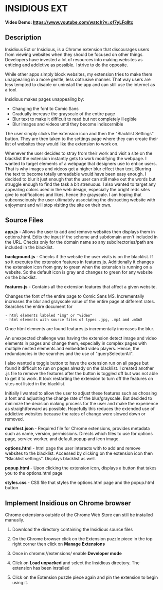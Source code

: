 # INSIDIOUS EXT
#### Video Demo: <https://www.youtube.com/watch?v=of7yLFqlltc>
## Description

Insidious Ext or Insidious, is a Chrome extension that discourages users from viewing websites when they should be focused on other things. Developers have invested a lot of resources into making websites as enticing and addictive as possible. I strive to do the opposite. 

While other apps simply block websites, my extension tries to make them unappealing in a more gentle, less obtrusive manner. That way users are less tempted to disable or uninstall the app and can still use the internet as a tool. 

Insidious makes pages unappealing by:

- Changing the font to Comic Sans
- Gradually increase the grayscale of the entire page
- Blur text to make it difficult to read but not completely illegible
- Blur images and videos until they become indiscernible

The user simply clicks the extension icon and then the "Blacklist Settings" button. They are then taken to the settings page where they can create their list of websites they would like the extension to work on. 

Whenever the user decides to stray from their work and visit a site on the blacklist the extension instantly gets to work modifying the webpage. I wanted to target elements of a webpage that designers use to entice users. That is why images and videos get a higher blur effect than text. Blurring the text to become totally unreadable would have been easy enough. I decided to blur it just enough that the user can still make out the words but struggle enough to find the task a bit strenuous. I also wanted to target any appealing colors used in the web design, especially the bright reds sites give to notifications and likes, hence the grayscale.  I am hoping that subconsciously the user ultimately associating the distracting website with enjoyment and will stop visiting the site on their own.

## Source Files

**app.js** - Allows the user to add and remove websites then displays them in options.html. Edits the input if the scheme and subdomain aren't included in the URL. Checks only for the domain name so any subdirectories/path are included in the blacklist. 

**background.js** - Checks if the website the user visits is on the blacklist. If so it executes the extension features in features.js. Additionally it changes the extension icon from gray to green when the extension is running on a website. So the default icon is gray and changes to green for any website on the blacklist.

**features.js** - Contains all the extension features that affect a given website. 

Changes the font of the entire page to Comic Sans MS. 
Incrementally increases the blur and grayscale value of the entire page at different rates.
Searches the entire document for

    - html elements labeled "img" or "video"
    - html elements with source files of types .jpg, .mp4 and .m3u8

Once html elements are found features.js incrementally increases the blur. 

An unexpected challenge was having the extension detect image and video elements in pages and change them, especially in complex pages with multiple nested elements and embedded video players. Hence, the redundancies in the searches and the use of "querySelectorAll". 

I also wanted a toggle button to have the extension run on all pages but found it difficult to run on pages already on the blacklist. I created another .js file to remove the features after the button is toggled off but was not able to get it to work. It took restarting the extension to turn off the features on sites not listed in the blacklist. 

Initially I wanted to allow the user to adjust these features such as choosing a font and adjusting the change rate of the blur/grayscale. But decided to minimize the decision making process for the user and make the experience as straightforward as possible. Hopefully this reduces the extended use of addictive websites because the rates of change were slowed down or removed. 

**manifest.json** - Required file for Chrome extensions, provides metadata such as name, version, permissions. Directs which files to use for options page, service worker, and default popup and icon image.

**options.html** - html page the user interacts with to add and remove websites to the blacklist. Accessed by clicking on the extension icon then "Blacklist settings". Displays blacklist as well. 

**popup.html** - Upon clicking the extension icon, displays a button that takes you to the options.html page

**styles.css** - CSS file that styles the options.html page and the popup.html button

## Implement Insidious on Chrome browser

Chrome extensions outside of the Chrome Web Store can still be installed manually.

1. Download the directory containing the Insidious source files

2. On the Chrome browser click on the Extension puzzle piece in the top right corner then click on **Manage Extensions**

3. Once in chrome://extensions/ enable **Developer mode**

4. Click on **Load unpacked** and select the Insidious directory. The extension has been installed

5. Click on the Extension puzzle piece again and pin the extension to begin using it. 



